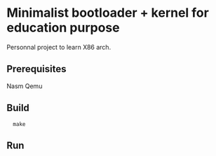 # Minimalist bootloader + kernel for education purpose

Personnal project to learn X86 arch.

## Prerequisites

Nasm
Qemu

## Build

```
  make
```

## Run

```
  
